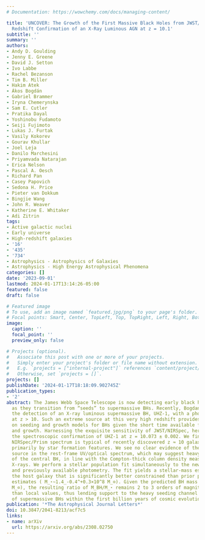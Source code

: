 ```yaml
---
# Documentation: https://wowchemy.com/docs/managing-content/

title: 'UNCOVER: The Growth of the First Massive Black Holes from JWST/NIRSpec-Spectroscopic
  Redshift Confirmation of an X-Ray Luminous AGN at z = 10.1'
subtitle: ''
summary: ''
authors:
- Andy D. Goulding
- Jenny E. Greene
- David J. Setton
- Ivo Labbe
- Rachel Bezanson
- Tim B. Miller
- Hakim Atek
- Ákos Bogdán
- Gabriel Brammer
- Iryna Chemerynska
- Sam E. Cutler
- Pratika Dayal
- Yoshinobu Fudamoto
- Seiji Fujimoto
- Lukas J. Furtak
- Vasily Kokorev
- Gourav Khullar
- Joel Leja
- Danilo Marchesini
- Priyamvada Natarajan
- Erica Nelson
- Pascal A. Oesch
- Richard Pan
- Casey Papovich
- Sedona H. Price
- Pieter van Dokkum
- Bingjie Wang
- John R. Weaver
- Katherine E. Whitaker
- Adi Zitrin
tags:
- Active galactic nuclei
- Early universe
- High-redshift galaxies
- '16'
- '435'
- '734'
- Astrophysics - Astrophysics of Galaxies
- Astrophysics - High Energy Astrophysical Phenomena
categories: []
date: '2023-09-01'
lastmod: 2024-01-17T13:14:26-05:00
featured: false
draft: false

# Featured image
# To use, add an image named `featured.jpg/png` to your page's folder.
# Focal points: Smart, Center, TopLeft, Top, TopRight, Left, Right, BottomLeft, Bottom, BottomRight.
image:
  caption: ''
  focal_point: ''
  preview_only: false

# Projects (optional).
#   Associate this post with one or more of your projects.
#   Simply enter your project's folder or file name without extension.
#   E.g. `projects = ["internal-project"]` references `content/project/deep-learning/index.md`.
#   Otherwise, set `projects = []`.
projects: []
publishDate: '2024-01-17T18:18:09.902745Z'
publication_types:
- '2'
abstract: The James Webb Space Telescope is now detecting early black holes (BHs)
  as they transition from “seeds” to supermassive BHs. Recently, Bogdan et al. reported
  the detection of an X-ray luminous supermassive BH, UHZ-1, with a photometric redshift
  at z > 10. Such an extreme source at this very high redshift provides new insights
  on seeding and growth models for BHs given the short time available for formation
  and growth. Harnessing the exquisite sensitivity of JWST/NIRSpec, here we report
  the spectroscopic confirmation of UHZ-1 at z = 10.073 ± 0.002. We find that the
  NIRSpec/Prism spectrum is typical of recently discovered z ≈ 10 galaxies, characterized
  primarily by star formation features. We see no clear evidence of the powerful X-ray
  source in the rest-frame UV/optical spectrum, which may suggest heavy obscuration
  of the central BH, in line with the Compton-thick column density measured in the
  X-rays. We perform a stellar population fit simultaneously to the new NIRSpec spectroscopy
  and previously available photometry. The fit yields a stellar-mass estimate for
  the host galaxy that is significantly better constrained than prior photometric
  estimates ( M_⋆∼1.4_-0.4^+0.3×10^8 M_⊙). Given the predicted BH mass (M_BH~10^7-10^8
  M_⊙), the resulting ratio of M_BH/M_⋆ remains 2 to 3 orders of magnitude higher
  than local values, thus lending support to the heavy seeding channel for the formation
  of supermassive BHs within the first billion years of cosmic evolution.
publication: '*The Astrophysical Journal Letters*'
doi: 10.3847/2041-8213/acf7c5
links:
- name: arXiv
  url: https://arxiv.org/abs/2308.02750
---
```

